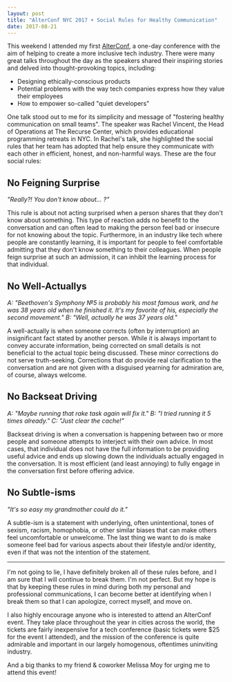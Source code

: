 ```yaml
---
layout: post
title: "AlterConf NYC 2017 + Social Rules for Healthy Communication"
date: 2017-08-21
---
```


This weekend I attended my first [AlterConf](https://www.alterconf.com/), a
one-day conference with the aim of helping to create a more inclusive tech
industry. There were many great talks throughout the day as the speakers shared
their inspiring stories and delved into thought-provoking topics, including:

- Designing ethically-conscious products
- Potential problems with the way tech companies express how they value their
  employees
- How to empower so-called "quiet developers"

One talk stood out to me for its simplicity and message of "fostering healthy
communication on small teams". The speaker was Rachel Vincent, the Head of
Operations at The Recurse Center, which provides educational programming
retreats in NYC. In Rachel's talk, she highlighted the social rules that her
team has adopted that help ensure they communicate with each other in efficient,
honest, and non-harmful ways. These are the four social rules:

## No Feigning Surprise
_"Really?! You don't know about… ?"_

This rule is about not acting surprised when a person shares that they don't
know about something. This type of reaction adds no benefit to the conversation
and can often lead to making the person feel bad or insecure for not knowing
about the topic. Furthermore, in an industry like tech where people are
constantly learning, it is important for people to feel comfortable admitting
that they don't know something to their colleagues. When people feign surprise
at such an admission, it can inhibit the learning process for that individual.

## No Well-Actuallys

_A: "Beethoven's Symphony №5 is probably his most famous work, and he was 38
years old when he finished it. It's my favorite of his, especially the second
movement."
B: "Well, actually he was 37 years old."_

A well-actually is when someone corrects (often by interruption) an
insignificant fact stated by another person. While it is always important to
convey accurate information, being corrected on small details is not beneficial
to the actual topic being discussed. These minor corrections do not serve
truth-seeking. Corrections that do provide real clarification to the
conversation and are not given with a disguised yearning for admiration are, of
course, always welcome.

## No Backseat Driving

_A: "Maybe running that rake task again will fix it."
B: "I tried running it 5 times already."
C: "Just clear the cache!"_

Backseat driving is when a conversation is happening between two or more people
and someone attempts to interject with their own advice. In most cases, that
individual does not have the full information to be providing useful advice and
ends up slowing down the individuals actually engaged in the conversation. It is
most efficient (and least annoying) to fully engage in the conversation first
before offering advice.

## No Subtle-isms

_"It's so easy my grandmother could do it."_

A subtle-ism is a statement with underlying, often unintentional, tones of
sexism, racism, homophobia, or other similar biases that can make others feel
uncomfortable or unwelcome. The last thing we want to do is make someone feel
bad for various aspects about their lifestyle and/or identity, even if that was
not the intention of the statement.

---

I'm not going to lie, I have definitely broken all of these rules before, and I
am sure that I will continue to break them. I'm not perfect. But my hope is that
by keeping these rules in mind during both my personal and professional
communications, I can become better at identifying when I break them so that I
can apologize, correct myself, and move on.

I also highly encourage anyone who is interested to attend an AlterConf event.
They take place throughout the year in cities across the world, the tickets are
fairly inexpensive for a tech conference (basic tickets were $25 for the event
I attended), and the mission of the conference is quite admirable and important
in our largely homogenous, oftentimes uninviting industry.

And a big thanks to my friend & coworker Melissa Moy for urging me to attend
this event!
